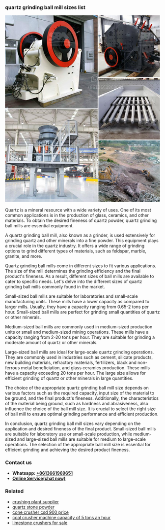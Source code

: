 <h3>quartz grinding ball mill sizes list</h3><img src='1708663535.jpg' alt=''><p>Quartz is a mineral resource with a wide variety of uses. One of its most common applications is in the production of glass, ceramics, and other materials. To obtain the desired fineness of quartz powder, quartz grinding ball mills are essential equipment.</p><p>A quartz grinding ball mill, also known as a grinder, is used extensively for grinding quartz and other minerals into a fine powder. This equipment plays a crucial role in the quartz industry. It offers a wide range of grinding options to grind different types of materials, such as feldspar, marble, granite, and more.</p><p>Quartz grinding ball mills come in different sizes to fit various applications. The size of the mill determines the grinding efficiency and the final product's fineness. As a result, different sizes of ball mills are available to cater to specific needs. Let's delve into the different sizes of quartz grinding ball mills commonly found in the market.</p><p>Small-sized ball mills are suitable for laboratories and small-scale manufacturing units. These mills have a lower capacity as compared to larger mills. Usually, they have a capacity ranging from 0.65-2 tons per hour. Small-sized ball mills are perfect for grinding small quantities of quartz or other minerals.</p><p>Medium-sized ball mills are commonly used in medium-sized production units or small and medium-sized mining operations. These mills have a capacity ranging from 2-20 tons per hour. They are suitable for grinding a moderate amount of quartz or other minerals.</p><p>Large-sized ball mills are ideal for large-scale quartz grinding operations. They are commonly used in industries such as cement, silicate products, new building materials, refractory materials, fertilizers, black and non-ferrous metal beneficiation, and glass ceramics production. These mills have a capacity exceeding 20 tons per hour. The large size allows for efficient grinding of quartz or other minerals in large quantities.</p><p>The choice of the appropriate quartz grinding ball mill size depends on various factors such as the required capacity, input size of the material to be ground, and the final product's fineness. Additionally, the characteristics of the material being ground, such as hardness and abrasiveness, also influence the choice of the ball mill size. It is crucial to select the right size of ball mill to ensure optimal grinding performance and efficient production.</p><p>In conclusion, quartz grinding ball mill sizes vary depending on the application and desired fineness of the final product. Small-sized ball mills are suitable for laboratory use or small-scale production, while medium-sized and large-sized ball mills are suitable for medium to large-scale operations. The selection of the appropriate ball mill size is essential for efficient grinding and achieving the desired product fineness.</p><h3>Contact us</h3><ul><li><strong>Whatsapp:&nbsp;<a href="https://wa.me/8613661969651">+8613661969651</a></strong></li><li><a href="https://swt.shibang-china.com/?git&amp;zhl&amp;quartz grinding ball mill sizes list"><strong>Online Service(chat now)</strong></a></li></ul><h3>Related</h3><ul><li><a href='crushing plant supplier.md'>crushing plant supplier</a></li><li><a href='quartz stone powder.md'>quartz stone powder</a></li><li><a href='cone crusher csd 900 price.md'>cone crusher csd 900 price</a></li><li><a href='coal crusher machine capacity of 5 tons an hour.md'>coal crusher machine capacity of 5 tons an hour</a></li><li><a href='limestone crushers for sale.md'>limestone crushers for sale</a></li></ul>
